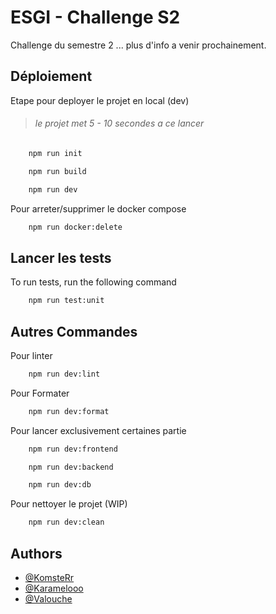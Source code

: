# ESGI - Challenge S2

Challenge du semestre 2 ...
plus d'info a venir prochainement.


## Déploiement

Etape pour deployer le projet en local (dev)
>###### le projet met 5 - 10 secondes a ce lancer

```bash
    npm run init

    npm run build

    npm run dev
```

Pour arreter/supprimer le docker compose
```bash
    npm run docker:delete
```


## Lancer les tests

To run tests, run the following command

```bash
    npm run test:unit
```


## Autres Commandes

Pour linter
```bash
    npm run dev:lint
```

Pour Formater
```bash
    npm run dev:format
```

Pour lancer exclusivement certaines partie
```bash
    npm run dev:frontend

    npm run dev:backend

    npm run dev:db
```

Pour nettoyer le projet (WIP)
```bash
    npm run dev:clean
```
## Authors

- [@KomsteRr](https://www.github.com/KomsteRr)
- [@Karamelooo](https://www.github.com/Karamelooo)
- [@Valouche](https://www.github.com/Valentin460)

